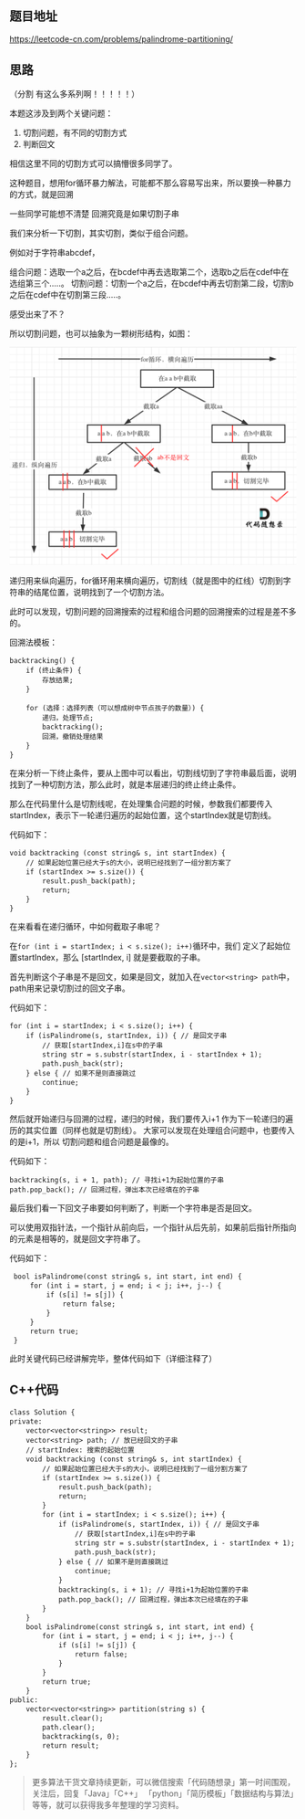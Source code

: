
## 题目地址 
https://leetcode-cn.com/problems/palindrome-partitioning/

## 思路 

（分割 有这么多系列啊！！！！！）

本题这涉及到两个关键问题：

1. 切割问题，有不同的切割方式
2. 判断回文

相信这里不同的切割方式可以搞懵很多同学了。


这种题目，想用for循环暴力解法，可能都不那么容易写出来，所以要换一种暴力的方式，就是回溯

一些同学可能想不清楚 回溯究竟是如果切割子串 

我们来分析一下切割，其实切割，类似于组合问题。 

例如对于字符串abcdef，

组合问题：选取一个a之后，在bcdef中再去选取第二个，选取b之后在cdef中在选组第三个.....。
切割问题：切割一个a之后，在bcdef中再去切割第二段，切割b之后在cdef中在切割第三段.....。

感受出来了不？

所以切割问题，也可以抽象为一颗树形结构，如图：

<img src='../pics/131.分割回文串.png' width=600> </img></div>

递归用来纵向遍历，for循环用来横向遍历，切割线（就是图中的红线）切割到字符串的结尾位置，说明找到了一个切割方法。

此时可以发现，切割问题的回溯搜索的过程和组合问题的回溯搜索的过程是差不多的。

回溯法模板：

```
backtracking() {
    if (终止条件) {
        存放结果;
    }

    for (选择：选择列表（可以想成树中节点孩子的数量）) {
        递归，处理节点;
        backtracking();
        回溯，撤销处理结果
    }
}

```

在来分析一下终止条件，要从上图中可以看出，切割线切到了字符串最后面，说明找到了一种切割方法，那么此时，就是本层递归的终止终止条件。

那么在代码里什么是切割线呢，在处理集合问题的时候，参数我们都要传入startIndex，表示下一轮递归遍历的起始位置，这个startIndex就是切割线。

代码如下：

```
void backtracking (const string& s, int startIndex) {
    // 如果起始位置已经大于s的大小，说明已经找到了一组分割方案了
    if (startIndex >= s.size()) {
        result.push_back(path);
        return;
    }
}
```

在来看看在递归循环，中如何截取子串呢？ 

在`for (int i = startIndex; i < s.size(); i++)`循环中，我们 定义了起始位置startIndex，那么 [startIndex, i] 就是要截取的子串。

首先判断这个子串是不是回文，如果是回文，就加入在`vector<string> path`中，path用来记录切割过的回文子串。

代码如下：

```
for (int i = startIndex; i < s.size(); i++) {
    if (isPalindrome(s, startIndex, i)) { // 是回文子串
        // 获取[startIndex,i]在s中的子串
        string str = s.substr(startIndex, i - startIndex + 1);
        path.push_back(str);
    } else { // 如果不是则直接跳过
        continue;
    }
}
```

然后就开始递归与回溯的过程，递归的时候，我们要传入i+1 作为下一轮递归的遍历的其实位置（同样也就是切割线）。 大家可以发现在处理组合问题中，也要传入的是i+1，所以 切割问题和组合问题是最像的。

代码如下：

```
backtracking(s, i + 1, path); // 寻找i+1为起始位置的子串
path.pop_back(); // 回溯过程，弹出本次已经填在的子串
```

最后我们看一下回文子串要如何判断了，判断一个字符串是否是回文。

可以使用双指针法，一个指针从前向后，一个指针从后先前，如果前后指针所指向的元素是相等的，就是回文字符串了。

代码如下：
```
 bool isPalindrome(const string& s, int start, int end) {
     for (int i = start, j = end; i < j; i++, j--) {
         if (s[i] != s[j]) {
             return false;
         }
     }
     return true;
 }
```
此时关键代码已经讲解完毕，整体代码如下（详细注释了）

## C++代码
```
class Solution {
private:
    vector<vector<string>> result;
    vector<string> path; // 放已经回文的子串
    // startIndex: 搜索的起始位置
    void backtracking (const string& s, int startIndex) {
        // 如果起始位置已经大于s的大小，说明已经找到了一组分割方案了
        if (startIndex >= s.size()) {
            result.push_back(path);
            return;
        }
        for (int i = startIndex; i < s.size(); i++) {
            if (isPalindrome(s, startIndex, i)) { // 是回文子串
                // 获取[startIndex,i]在s中的子串
                string str = s.substr(startIndex, i - startIndex + 1);
                path.push_back(str);
            } else { // 如果不是则直接跳过
                continue;
            }
            backtracking(s, i + 1); // 寻找i+1为起始位置的子串
            path.pop_back(); // 回溯过程，弹出本次已经填在的子串
        }
    }
    bool isPalindrome(const string& s, int start, int end) {
        for (int i = start, j = end; i < j; i++, j--) {
            if (s[i] != s[j]) {
                return false;
            }
        }
        return true;
    }
public:
    vector<vector<string>> partition(string s) {
        result.clear();
        path.clear();
        backtracking(s, 0);
        return result;
    }
};
```
> 更多算法干货文章持续更新，可以微信搜索「代码随想录」第一时间围观，关注后，回复「Java」「C++」 「python」「简历模板」「数据结构与算法」等等，就可以获得我多年整理的学习资料。
